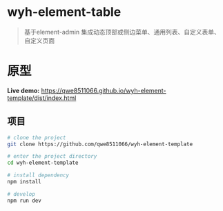 # wyh-element-table

> 基于element-admin 集成动态顶部或侧边菜单、通用列表、自定义表单、自定义页面
 
# 原型  
**Live demo:** https://qwe8511066.github.io/wyh-element-template/dist/index.html

## 项目
```bash
# clone the project
git clone https://github.com/qwe8511066/wyh-element-template

# enter the project directory
cd wyh-element-template

# install dependency
npm install

# develop
npm run dev
```
 